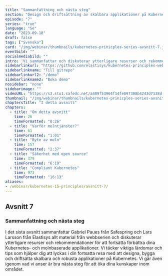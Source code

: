 ```yaml
---
title: "Sammanfattning och nästa steg"
section: "Design och driftsättning av skalbara applikationer på Kubernetes"
episode: "7"
series: "true"
language: "Se"
date: "2023-09-18"
draft: false
tags: ["Svenska"]
card: "/img/webinar/thumbnails/kubernetes-prinicples-series-avsnitt-7.jpeg"
eventbild: ""
socialmediabild: ""
intro: 'Vi sammanfattar och diskuterar ytterligare resurser och rekommendationer för att fortsätta förbättra dina Kubernetes- och molnbaserade applikationer'
sidebarlinkurl: "https://github.com/elastisys/kubernetes-principles-webinar-series"
sidebarlinkname: "Till gitrepo"
sidebarlinkurl2: "/demo"
sidebarlinkname2: "Boka demo"
nosidebar: "none"
sidebarimage: ""
videoURL: "https://s3.sto1.safedc.net/a489f53964f14fe897308b4243d7138d:processedvideos/safespring-elastisys_webcast_episode_7/master.m3u8"
thumbnail: "/img/webinar/thumbnails/kubernetes-prinicples-series-avsnitt-7.jpeg"
chaptersTitle: "I detta avsnitt"
chapters:
  - title: "Om detta avsnitt"
    time: 26
    timeFormatted: "0:26"
  - title: "Varför molntjänster?"
    time: 61
    timeFormatted: "1:01"
  - title: "Byte av moln"
    time: 157
    timeFormatted: "2:37"
  - title: "Säkerhet med open source"
    time: 379
    timeFormatted: "6:19"
  - title: "Compliant Kubernetes"
    time: 973
    timeFormatted: "16:13"
aliases:
- /webinar/kubernetes-15-principles/avsnitt-7/
---
```


## Avsnitt 7
### Sammanfattning och nästa steg
I det sista avsnitt sammanfattar Gabriel Paues från Safespring och Lars Larsson från Elastisys allt material från webbserien och diskuterar ytterligare resurser och rekommendationer för att fortsätta förbättra dina Kubernetes- och molnbaserade applikationer. Vi täcker viktiga lärdomar och tips som hjälper dig att lyckas i din fortsatta resa med att designa, bygga och driftsätta skalbara och robusta applikationer på Kubernetes. Vi går även igenom vad vi anser är bra nästa steg för att öka dina kunskaper inom området.